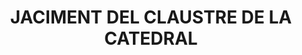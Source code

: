 ---
layout: patrimoni-details
title:  "JACIMENT DEL CLAUSTRE DE LA CATEDRAL"
collections: ["patrimoni-arqueologic-i-paleontologic"]
coordinates:
  - group1:
        - [1.461712542382689, 42.357380362182703]
        - [1.461708169598479, 42.357409718601559]
        - [1.461703117419577, 42.357443864110586]
        - [1.461715172844865, 42.357445486212278]
        - [1.461681446086871, 42.357663456366097]
        - [1.461648858815684, 42.357661767342528]
        - [1.461646959350366, 42.357681977770063]
        - [1.461713043619382, 42.357682655986785]
        - [1.46171349398641, 42.357702716409619]
        - [1.461759871561845, 42.357704099469153]
        - [1.461761273805796, 42.357699173690783]
        - [1.461792033667584, 42.357699586454544]
        - [1.461792064441704, 42.357703580578963]
        - [1.461863459917528, 42.357704253331335]
        - [1.461864063013129, 42.357700552977377]
        - [1.462069879234157, 42.357704075171384]
        - [1.462087606838449, 42.357444642163941]
        - [1.462094917700453, 42.357444740247566]
        - [1.462099326686238, 42.357379293432174]
        - [1.461971188354848, 42.357385710338086]
        - [1.461971250810352, 42.357394681738349]
        - [1.461803263931222, 42.357385751934999]
        - [1.461712542382689, 42.357380362182703]
---